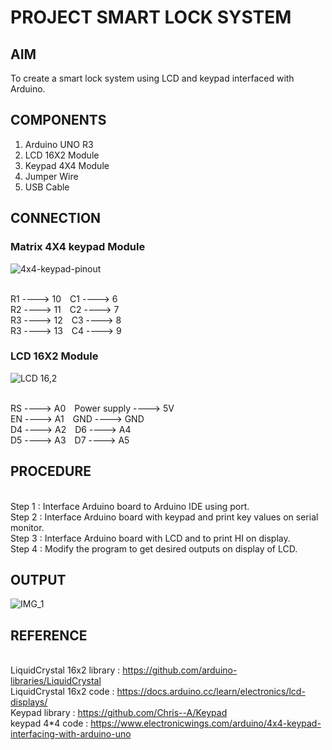 # PROJECT SMART LOCK SYSTEM


## AIM

To create a smart lock  system using LCD and keypad interfaced with Arduino.


## COMPONENTS

1) Arduino UNO R3
2) LCD 16X2 Module
3) Keypad 4X4 Module
4) Jumper Wire
5) USB Cable


## CONNECTION

### Matrix 4X4 keypad Module

 ![4x4-keypad-pinout](https://github.com/user-attachments/assets/dc83c5ce-cfc7-42b1-bf37-a125abce1cc1)

<br> R1 ---->  10&ensp;&ensp;C1 ---->  6
<br> R2 ---->  11&ensp;&ensp;C2 ---->  7
<br> R3 ---->  12&ensp;&ensp;C3 ---->  8
<br> R3 ---->  13&ensp;&ensp;C4 ---->  9	

### LCD 16X2  Module
 
![LCD 16,2](https://github.com/user-attachments/assets/ea945f49-f252-4be1-a027-1b8c65f92841)

<br> RS ---->  A0&ensp;&ensp;Power supply  ---->  5V
<br> EN ---->  A1&ensp;&ensp;GND   ---->  GND
<br> D4 ---->  A2&ensp;&ensp;D6 ---->  A4
<br> D5 ---->  A3&ensp;&ensp;D7 ---->  A5


## PROCEDURE

<br> Step 1 : Interface Arduino board to Arduino IDE using port.
<br> Step 2 : Interface Arduino board with keypad and print key values on serial monitor.
<br> Step 3 : Interface Arduino board with LCD and to print HI on display.
<br> Step 4 : Modify the program to get desired outputs on display of LCD.


## OUTPUT

![IMG_1](https://github.com/user-attachments/assets/d91ea7ef-ddce-4b4a-b91b-2932dd2e5b11)


## REFERENCE

<br> LiquidCrystal 16x2 library : https://github.com/arduino-libraries/LiquidCrystal
<br> LiquidCrystal 16x2 code : https://docs.arduino.cc/learn/electronics/lcd-displays/
<br> Keypad library : https://github.com/Chris--A/Keypad
<br> keypad 4*4 code : https://www.electronicwings.com/arduino/4x4-keypad-interfacing-with-arduino-uno
